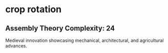 # crop rotation

## Assembly Theory Complexity: 24
Medieval innovation showcasing mechanical, architectural, and agricultural advances.
